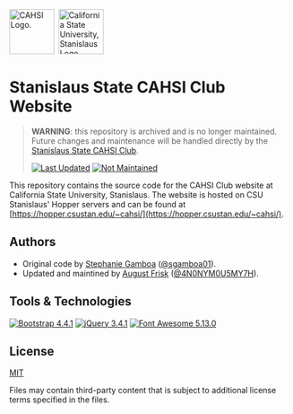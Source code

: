 <div>
<img src=".github/images/cahsi-logo.png" height="80px" alt="CAHSI Logo." />&nbsp;<picture>
  <source
    srcset=".github/images/stan-state_formal_full.png"
    media="(prefers-color-scheme: light), (prefers-color-scheme: no-preference)"
  />
  <source
    srcset=".github/images/stan-state_formal_white.png"
    media="(prefers-color-scheme: dark)"
  />
  <img src=".github/images/stan-state_formal_full.png" height="80px" alt="California State University, Stanislaus Logo." />
</picture>
</div>

# Stanislaus State CAHSI Club Website
> **WARNING**: this repository is archived and is no longer maintained. Future changes and maintenance will be handled directly by the [Stanislaus State CAHSI Club](https://hopper.csustan.edu/~cahsi/).
>
> [![Last Updated](https://img.shields.io/badge/October_2021-critical?label=Last%20Updated)](#)
> [![Not Maintained](https://img.shields.io/badge/Not_Maintained-critical?label=Status)](#)


This repository contains the source code for the CAHSI Club website at California State University, Stanislaus. The website is hosted on CSU Stanislaus' Hopper servers and can be found at [https://hopper.csustan.edu/~cahsi/](https://hopper.csustan.edu/~cahsi/).

## Authors
* Original code by [Stephanie Gamboa](https://www.linkedin.com/in/stephanie-gamboa-) ([@sgamboa01](https://github.com/sgamboa01)).
* Updated and maintined by [August Frisk](https://www.linkedin.com/in/august-frisk/) ([@4N0NYM0U5MY7H](https://github.com/4N0NYM0U5MY7H)).

## Tools &amp; Technologies
[![Bootstrap 4.4.1](https://img.shields.io/badge/4.4.1-563D7C?&label=Bootstrap&labelColor=141414&logo=bootstrap&style=flat-square)](https://getbootstrap.com/docs/4.4/getting-started/introduction/)
[![jQuery 3.4.1](https://img.shields.io/badge/3.4.1-0769AD?&label=jQuery&labelColor=141414&logo=jquery&logoColor=0768AD&style=flat-square)](https://jquery.com/)
[![Font Awesome 5.13.0](https://img.shields.io/badge/5.13.0-339AF0?&label=Font%20Awesome&labelColor=141414&logo=font%20awesome&style=flat-square)](https://fontawesome.com/)

## License
[MIT](LICENSE)

Files may contain third-party content that is subject to additional license terms specified in the files.
